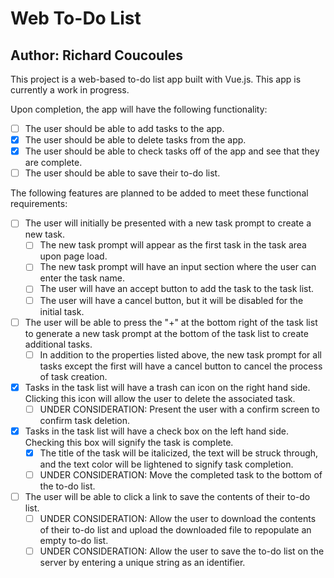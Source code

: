 # Web To-Do List
## Author: Richard Coucoules

This project is a web-based to-do list app built with Vue.js. This app is currently a work in progress.

Upon completion, the app will have the following functionality:
  - [ ] The user should be able to add tasks to the app.
  - [x] The user should be able to delete tasks from the app.
  - [x] The user should be able to check tasks off of the app and see that they are complete.
  - [ ] The user should be able to save their to-do list.

The following features are planned to be added to meet these functional requirements:
  - [ ] The user will initially be presented with a new task prompt to create a new task.
    - [ ] The new task prompt will appear as the first task in the task area upon page load.
    - [ ] The new task prompt will have an input section where the user can enter the task name.
    - [ ] The user will have an accept button to add the task to the task list.
    - [ ] The user will have a cancel button, but it will be disabled for the initial task.
  - [ ] The user will be able to press the "+" at the bottom right of the task list to generate a new task prompt at the bottom of the task list to create additional tasks.
    - [ ] In addition to the properties listed above, the new task prompt for all tasks except the first will have a cancel button to cancel the process of task creation.
  - [x] Tasks in the task list will have a trash can icon on the right hand side. Clicking this icon will allow the user to delete the associated task.
    - [ ] UNDER CONSIDERATION: Present the user with a confirm screen to confirm task deletion.
  - [x] Tasks in the task list will have a check box on the left hand side. Checking this box will signify the task is complete.
    - [x] The title of the task will be italicized, the text will be struck through, and the text color will be lightened to signify task completion.
    - [ ] UNDER CONSIDERATION: Move the completed task to the bottom of the to-do list.
  - [ ] The user will be able to click a link to save the contents of their to-do list.
    - [ ] UNDER CONSIDERATION: Allow the user to download the contents of their to-do list and upload the downloaded file to repopulate an empty to-do list.
    - [ ] UNDER CONSIDERATION: Allow the user to save the to-do list on the server by entering a unique string as an identifier.
